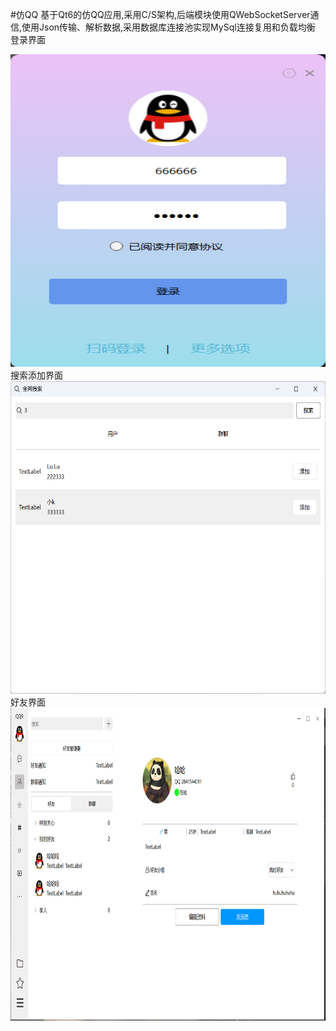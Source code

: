 #仿QQ
基于Qt6的仿QQ应用,采用C/S架构,后端模块使用QWebSocketServer通信,使用Json传输、解析数据,采用数据库连接池实现MySql连接复用和负载均衡
登录界面

<img src="ResultPicture/login.png" alt="Example Image" width="700" height="500">
搜索添加界面

<img src="ResultPicture/add.png" alt="Example Image" width="700" height="500">
好友界面

<img src="ResultPicture/contact.png" alt="Example Image" width="700" height="500">
